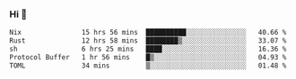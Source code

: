 ### Hi 👋

<!--START_SECTION:waka-->

```txt
Nix               15 hrs 56 mins  ██████████░░░░░░░░░░░░░░░   40.66 %
Rust              12 hrs 58 mins  ████████▒░░░░░░░░░░░░░░░░   33.07 %
sh                6 hrs 25 mins   ████░░░░░░░░░░░░░░░░░░░░░   16.36 %
Protocol Buffer   1 hr 56 mins    █▒░░░░░░░░░░░░░░░░░░░░░░░   04.93 %
TOML              34 mins         ▒░░░░░░░░░░░░░░░░░░░░░░░░   01.48 %
```

<!--END_SECTION:waka-->
